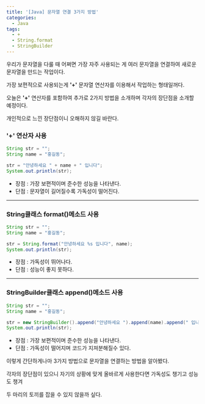 ```yaml
---
title: '[Java] 문자열 연결 3가지 방법'
categories:
  - Java
tags:
  - +
  - String.format
  - StringBuilder
---
```


우리가 문자열을 다룰 때 어쩌면 가장 자주 사용되는 게 여러 문자열을 연결하여 새로운 문자열을 만드는 작업이다.

가장 보편적으로 사용되는게 **'+'** 문자열 연산자를 이용해서 작업하는 형태일꺼다.

오늘은 **'+'** 연산자를 포함하여 추가로 2가지 방법을 소개하며 각자의 장단점을 소개할 예정이다.

개인적으로 느낀 장단점이니 오해하지 않길 바란다.

### **'+' 연산자 사용**

```java
String str = "";
String name = "홍길동";

str = "안녕하세요 " + name + " 입니다";
System.out.println(str);
```

- 장점 : 가장 보편적이며 준수한 성능을 나타낸다.
- 단점 : 문자열이 길어질수록 가독성이 떨어진다.

---

### **String클래스 format()메소드 사용**

```java
String str = "";
String name = "홍길동";

str = String.format("안녕하세요 %s 입니다", name);
System.out.println(str);
```

- 장점 : 가독성이 뛰어나다.
- 단점 : 성능이 좋지 못하다.

---

### **StringBuilder클래스 append()메소드 사용**

```java
String str = "";
String name = "홍길동";

str = new StringBuilder().append("안녕하세요 ").append(name).append(" 입니다").toString();
System.out.println(str);
```

- 장점 : 가장 보편적이며 준수한 성능을 나타낸다.
- 단점 : 가독성이 떨어지며 코드가 지져분해질수 있다.

이렇게 간단하게나마 3가지 방법으로 문자열을 연결하는 방법을 알아봤다.

각자의 장단점이 있으니 자기의 상황에 맞게 올바르게 사용한다면 가독성도 챙기고 성능도 챙겨

두 마리의 토끼를 잡을 수 있지 않을까 싶다.
